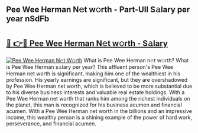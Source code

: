 ## Pee Wee Herman N𝚎t w𝚘rth - Part-UII S𝚊lary per year nSdFb

# <h2><a href="http://gc4j2j.nevu.top/?p=Pee+Wee+Herman">🔗 👉🔴 Pee Wee Herman N𝚎t w𝚘rth - S𝚊lary</a></h2>

[![Pee Wee Herman N𝚎t W𝚘rth](https://i.imgur.com/Oavwk0R.jpeg)](http://gc4j2j.nevu.top/?p=Pee+Wee+Herman)
What is Pee Wee Herman n𝚎t w𝚘rth? What is Pee Wee Herman s𝚊lary per year?
This affluent person's Pee Wee Herman net worth is significant, making him one of the wealthiest in his profession. His yearly earnings are significant, but they are overshadowed by Pee Wee Herman net worth, which is believed to be more substantial due to his diverse business interests and valuable real estate holdings. With a Pee Wee Herman net worth that ranks him among the richest individuals on the planet, this man is recognized for his business acumen and financial acumen. With a Pee Wee Herman net worth in the billions and an impressive income, this wealthy person is a shining example of the power of hard work, perseverance, and financial acumen.
